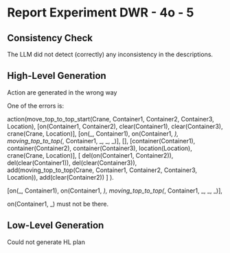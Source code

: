 # Report Experiment DWR - 4o - 5 

## Consistency Check

The LLM did not detect (correctly) any inconsistency in the descriptions.

## High-Level Generation

Action are generated in the wrong way

One of the errors is:

action(move_top_to_top_start(Crane, Container1, Container2, Container3, Location),
  [on(Container1, Container2), clear(Container1), clear(Container3), crane(Crane, Location)],
  [on(_, Container1), on(Container1, _), moving_top_to_top(_, Container1, _, _, _)],
  [],
  [container(Container1), container(Container2), container(Container3), location(Location), crane(Crane, Location)],
  [
    del(on(Container1, Container2)), del(clear(Container1)), del(clear(Container3)),
    add(moving_top_to_top(Crane, Container1, Container2, Container3, Location)), add(clear(Container2))
  ]
).

[on(_, Container1), on(Container1, _), moving_top_to_top(_, Container1, _, _, _)],

on(Container1, _) must not be there.


## Low-Level Generation

Could not generate HL plan